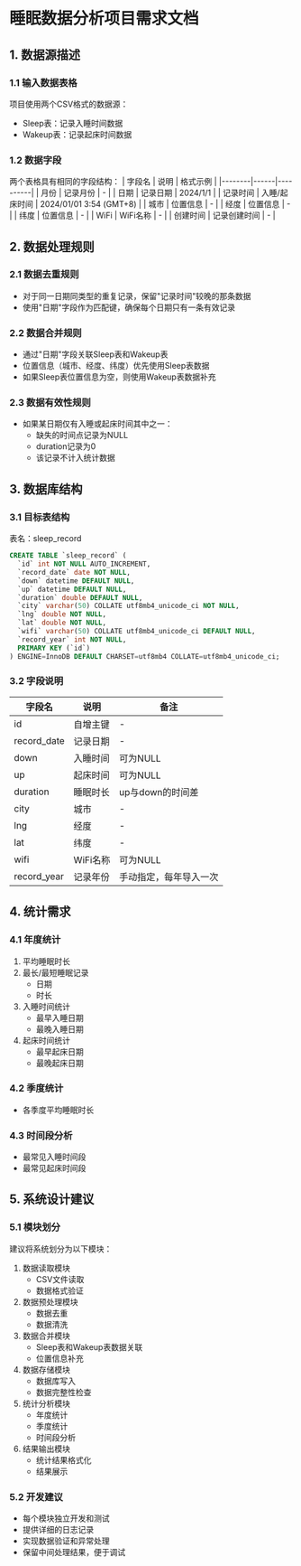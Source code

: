 # 睡眠数据分析项目需求文档

## 1. 数据源描述

### 1.1 输入数据表格
项目使用两个CSV格式的数据源：
- Sleep表：记录入睡时间数据
- Wakeup表：记录起床时间数据

### 1.2 数据字段
两个表格具有相同的字段结构：
| 字段名 | 说明 | 格式示例 |
|--------|------|----------|
| 月份 | 记录月份 | - |
| 日期 | 记录日期 | 2024/1/1 |
| 记录时间 | 入睡/起床时间 | 2024/01/01 3:54 (GMT+8) |
| 城市 | 位置信息 | - |
| 经度 | 位置信息 | - |
| 纬度 | 位置信息 | - |
| WiFi | WiFi名称 | - |
| 创建时间 | 记录创建时间 | - |

## 2. 数据处理规则

### 2.1 数据去重规则
- 对于同一日期同类型的重复记录，保留"记录时间"较晚的那条数据
- 使用"日期"字段作为匹配键，确保每个日期只有一条有效记录

### 2.2 数据合并规则
- 通过"日期"字段关联Sleep表和Wakeup表
- 位置信息（城市、经度、纬度）优先使用Sleep表数据
- 如果Sleep表位置信息为空，则使用Wakeup表数据补充

### 2.3 数据有效性规则
- 如果某日期仅有入睡或起床时间其中之一：
  - 缺失的时间点记录为NULL
  - duration记录为0
  - 该记录不计入统计数据

## 3. 数据库结构

### 3.1 目标表结构
表名：sleep_record
```sql
CREATE TABLE `sleep_record` (
  `id` int NOT NULL AUTO_INCREMENT,
  `record_date` date NOT NULL,
  `down` datetime DEFAULT NULL,
  `up` datetime DEFAULT NULL,
  `duration` double DEFAULT NULL,
  `city` varchar(50) COLLATE utf8mb4_unicode_ci NOT NULL,
  `lng` double NOT NULL,
  `lat` double NOT NULL,
  `wifi` varchar(50) COLLATE utf8mb4_unicode_ci DEFAULT NULL,
  `record_year` int NOT NULL,
  PRIMARY KEY (`id`)
) ENGINE=InnoDB DEFAULT CHARSET=utf8mb4 COLLATE=utf8mb4_unicode_ci;
```

### 3.2 字段说明
| 字段名 | 说明 | 备注 |
|--------|------|------|
| id | 自增主键 | - |
| record_date | 记录日期 | - |
| down | 入睡时间 | 可为NULL |
| up | 起床时间 | 可为NULL |
| duration | 睡眠时长 | up与down的时间差 |
| city | 城市 | - |
| lng | 经度 | - |
| lat | 纬度 | - |
| wifi | WiFi名称 | 可为NULL |
| record_year | 记录年份 | 手动指定，每年导入一次 |

## 4. 统计需求

### 4.1 年度统计
1. 平均睡眠时长
2. 最长/最短睡眠记录
   - 日期
   - 时长
3. 入睡时间统计
   - 最早入睡日期
   - 最晚入睡日期
4. 起床时间统计
   - 最早起床日期
   - 最晚起床日期

### 4.2 季度统计
- 各季度平均睡眠时长

### 4.3 时间段分析
- 最常见入睡时间段
- 最常见起床时间段

## 5. 系统设计建议

### 5.1 模块划分
建议将系统划分为以下模块：
1. 数据读取模块
   - CSV文件读取
   - 数据格式验证
2. 数据预处理模块
   - 数据去重
   - 数据清洗
3. 数据合并模块
   - Sleep表和Wakeup表数据关联
   - 位置信息补充
4. 数据存储模块
   - 数据库写入
   - 数据完整性检查
5. 统计分析模块
   - 年度统计
   - 季度统计
   - 时间段分析
6. 结果输出模块
   - 统计结果格式化
   - 结果展示

### 5.2 开发建议
- 每个模块独立开发和测试
- 提供详细的日志记录
- 实现数据验证和异常处理
- 保留中间处理结果，便于调试